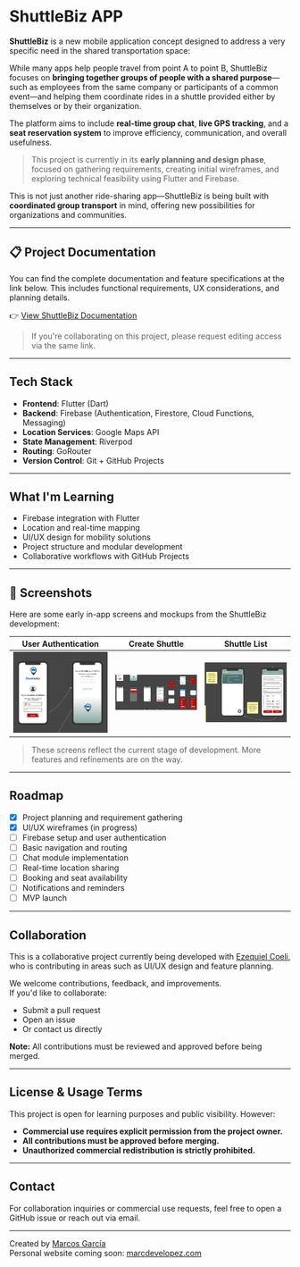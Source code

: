 # ShuttleBiz APP

**ShuttleBiz** is a new mobile application concept designed to address a very specific need in the shared transportation space:

While many apps help people travel from point A to point B, ShuttleBiz focuses on **bringing together groups of people with a shared purpose**—such as employees from the same company or participants of a common event—and helping them coordinate rides in a shuttle provided either by themselves or by their organization.

The platform aims to include **real-time group chat**, **live GPS tracking**, and a **seat reservation system** to improve efficiency, communication, and overall usefulness.

> This project is currently in its **early planning and design phase**, focused on gathering requirements, creating initial wireframes, and exploring technical feasibility using Flutter and Firebase.

This is not just another ride-sharing app—ShuttleBiz is being built with **coordinated group transport** in mind, offering new possibilities for organizations and communities.

---

## 📋 Project Documentation

You can find the complete documentation and feature specifications at the link below. This includes functional requirements, UX considerations, and planning details.

👉 [View ShuttleBiz Documentation](docs/SPECIFICATIONS.md)

> If you're collaborating on this project, please request editing access via the same link.

---

## Tech Stack

- **Frontend**: Flutter (Dart)
- **Backend**: Firebase (Authentication, Firestore, Cloud Functions, Messaging)
- **Location Services**: Google Maps API
- **State Management**: Riverpod
- **Routing**: GoRouter
- **Version Control**: Git + GitHub Projects

---

## What I'm Learning

- Firebase integration with Flutter
- Location and real-time mapping
- UI/UX design for mobility solutions
- Project structure and modular development
- Collaborative workflows with GitHub Projects

---

## 📱 Screenshots

Here are some early in-app screens and mockups from the ShuttleBiz development:

| User Authentication              | Create Shuttle                               | Shuttle List                             |
| -------------------------------- | -------------------------------------------- | ---------------------------------------- |
| ![Auth](assets/screens/auth.png) | ![Create](assets/screens/create-shuttle.png) | ![List](assets/screens/shuttle-list.png) |

> These screens reflect the current stage of development. More features and refinements are on the way.

---

## Roadmap

- [x] Project planning and requirement gathering
- [x] UI/UX wireframes (in progress)
- [ ] Firebase setup and user authentication
- [ ] Basic navigation and routing
- [ ] Chat module implementation
- [ ] Real-time location sharing
- [ ] Booking and seat availability
- [ ] Notifications and reminders
- [ ] MVP launch

---

## Collaboration

This is a collaborative project currently being developed with [Ezequiel Coeli](https://github.com/ezecoeli), who is contributing in areas such as UI/UX design and feature planning.

We welcome contributions, feedback, and improvements.  
If you'd like to collaborate:

- Submit a pull request
- Open an issue
- Or contact us directly

**Note:** All contributions must be reviewed and approved before being merged.

---

## License & Usage Terms

This project is open for learning purposes and public visibility. However:

- **Commercial use requires explicit permission from the project owner.**
- **All contributions must be approved before merging.**
- **Unauthorized commercial redistribution is strictly prohibited.**

---

## Contact

For collaboration inquiries or commercial use requests, feel free to open a GitHub issue or reach out via email.

---

Created by [Marcos García](https://github.com/marcdevelopez)  
 Personal website coming soon: [marcdevelopez.com](https://marcdevelopez.com)
